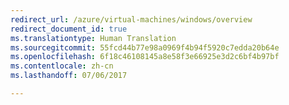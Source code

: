 ```yaml
---
redirect_url: /azure/virtual-machines/windows/overview
redirect_document_id: true
ms.translationtype: Human Translation
ms.sourcegitcommit: 55fcd44b77e98a0969f4b94f5920c7edda20b64e
ms.openlocfilehash: 6f18c46108145a8e58f3e66925e3d2c6bf4b97bf
ms.contentlocale: zh-cn
ms.lasthandoff: 07/06/2017

---
```


